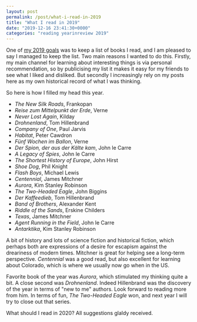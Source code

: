 ```yaml
---
layout: post
permalink: /post/what-i-read-in-2019
title: "What I read in 2019"
date: "2019-12-16 23:41:30+0000"
categories: "reading yearinreview 2019"
---
```


One of [my 2019 goals](/post/goals-for-2019) was to keep a list of books I read,
and I am pleased to say I managed to keep the list. Two main reasons I wanted 
to do this. Firstly, my main channel for learning about interesting things 
is via personal recommendation, so by publicising my list it makes it 
easy for my friends to see what I liked and disliked. But secondly I 
increasingly rely on my posts here as my own historical record of what I was 
thinking.

So here is how I filled my head this year. 


  * _The New Silk Roads_, Frankopan
  * _Reise zum Mittelpunkt der Erde_, Verne
  * _Never Lost Again_, Kilday
  * _Drohnenland_, Tom Hillenbrand
  * _Company of One_, Paul Jarvis
  * _Habitat_, Peter Cawdron
  * _Fünf Wochen im Ballon_, Verne
  * _Der Spion, der aus der Kälte kam_, John le Carre
  * _A Legacy of Spies_, John le Carre
  * _The Shortest History of Europe_, John Hirst
  * _Shoe Dog_, Phil Knight
  * _Flash Boys_, Michael Lewis
  * _Centennial_, James Mitchner
  * _Aurora_, Kim Stanley Robinson
  * _The Two-Headed Eagle_, John Biggins
  * _Der Kaffeedieb_, Tom Hillenbrand
  * _Band of Brothers_, Alexander Kent
  * _Riddle of the Sands_, Erskine Childers
  * _Texas_, James Mitchner
  * _Agent Running in the Field_, John le Carre
  * _Antarktika_, Kim Stanley Robinson

A bit of history and lots of science fiction and historical fiction, which 
perhaps both are expressions of a desire for escapism against the dreariness 
of modern times. Mitchner is great for helping see a long-term perspective. 
_Centennial_ was a good read, but also excellent for learning about Colorado, 
which is where we usually now go when in the US.

Favorite book of the year was _Aurora_, which stimulated my thinking quite a 
bit. A close second was _Drohnenland_. Indeed Hillenbrand was the discovery of 
the year in terms of "new to me" authors. Look forward to reading 
more from him. In terms of fun, _The Two-Headed Eagle_ won, and next year I 
will try to close out that series.

What should I read in 2020? All suggestions glaldy received. 







